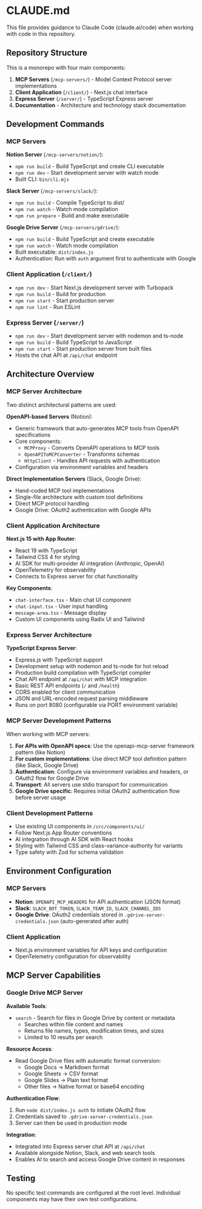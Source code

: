 # CLAUDE.md

This file provides guidance to Claude Code (claude.ai/code) when working with code in this repository.

## Repository Structure

This is a monorepo with four main components:

1. **MCP Servers** (`/mcp-servers/`) - Model Context Protocol server implementations
2. **Client Application** (`/client/`) - Next.js chat interface
3. **Express Server** (`/server/`) - TypeScript Express server
4. **Documentation** - Architecture and technology stack documentation

## Development Commands

### MCP Servers

**Notion Server** (`/mcp-servers/notion/`):
- `npm run build` - Build TypeScript and create CLI executable
- `npm run dev` - Start development server with watch mode
- Built CLI: `bin/cli.mjs`

**Slack Server** (`/mcp-servers/slack/`):
- `npm run build` - Compile TypeScript to dist/
- `npm run watch` - Watch mode compilation
- `npm run prepare` - Build and make executable

**Google Drive Server** (`/mcp-servers/gdrive/`):
- `npm run build` - Build TypeScript and create executable
- `npm run watch` - Watch mode compilation
- Built executable: `dist/index.js`
- Authentication: Run with `auth` argument first to authenticate with Google

### Client Application (`/client/`)
- `npm run dev` - Start Next.js development server with Turbopack
- `npm run build` - Build for production
- `npm run start` - Start production server
- `npm run lint` - Run ESLint

### Express Server (`/server/`)
- `npm run dev` - Start development server with nodemon and ts-node
- `npm run build` - Build TypeScript to JavaScript
- `npm run start` - Start production server from built files
- Hosts the chat API at `/api/chat` endpoint

## Architecture Overview

### MCP Server Architecture

Two distinct architectural patterns are used:

**OpenAPI-based Servers** (Notion):
- Generic framework that auto-generates MCP tools from OpenAPI specifications
- Core components:
  - `MCPProxy` - Converts OpenAPI operations to MCP tools
  - `OpenAPIToMCPConverter` - Transforms schemas
  - `HttpClient` - Handles API requests with authentication
- Configuration via environment variables and headers

**Direct Implementation Servers** (Slack, Google Drive):
- Hand-coded MCP tool implementations
- Single-file architecture with custom tool definitions
- Direct MCP protocol handling
- Google Drive: OAuth2 authentication with Google APIs

### Client Application Architecture

**Next.js 15 with App Router**:
- React 19 with TypeScript
- Tailwind CSS 4 for styling
- AI SDK for multi-provider AI integration (Anthropic, OpenAI)
- OpenTelemetry for observability
- Connects to Express server for chat functionality

**Key Components**:
- `chat-interface.tsx` - Main chat UI component
- `chat-input.tsx` - User input handling
- `message-area.tsx` - Message display
- Custom UI components using Radix UI and Tailwind

### Express Server Architecture

**TypeScript Express Server**:
- Express.js with TypeScript support
- Development setup with nodemon and ts-node for hot reload
- Production build compilation with TypeScript compiler
- Chat API endpoint at `/api/chat` with MCP integration
- Basic REST API endpoints (`/` and `/health`)
- CORS enabled for client communication
- JSON and URL-encoded request parsing middleware
- Runs on port 8080 (configurable via PORT environment variable)

### MCP Server Development Patterns

When working with MCP servers:

1. **For APIs with OpenAPI specs**: Use the openapi-mcp-server framework pattern (like Notion)
2. **For custom implementations**: Use direct MCP tool definition pattern (like Slack, Google Drive)
3. **Authentication**: Configure via environment variables and headers, or OAuth2 flow for Google Drive
4. **Transport**: All servers use stdio transport for communication
5. **Google Drive specific**: Requires initial OAuth2 authentication flow before server usage

### Client Development Patterns

- Use existing UI components in `/src/components/ui/`
- Follow Next.js App Router conventions
- AI integration through AI SDK with React hooks
- Styling with Tailwind CSS and class-variance-authority for variants
- Type safety with Zod for schema validation

## Environment Configuration

### MCP Servers
- **Notion**: `OPENAPI_MCP_HEADERS` for API authentication (JSON format)
- **Slack**: `SLACK_BOT_TOKEN`, `SLACK_TEAM_ID`, `SLACK_CHANNEL_IDS`
- **Google Drive**: OAuth2 credentials stored in `.gdrive-server-credentials.json` (auto-generated after auth)

### Client Application
- Next.js environment variables for API keys and configuration
- OpenTelemetry configuration for observability

## MCP Server Capabilities

### Google Drive MCP Server

**Available Tools**:
- `search` - Search for files in Google Drive by content or metadata
  - Searches within file content and names
  - Returns file names, types, modification times, and sizes
  - Limited to 10 results per search

**Resource Access**:
- Read Google Drive files with automatic format conversion:
  - Google Docs → Markdown format
  - Google Sheets → CSV format
  - Google Slides → Plain text format
  - Other files → Native format or base64 encoding

**Authentication Flow**:
1. Run `node dist/index.js auth` to initiate OAuth2 flow
2. Credentials saved to `.gdrive-server-credentials.json`
3. Server can then be used in production mode

**Integration**:
- Integrated into Express server chat API at `/api/chat`
- Available alongside Notion, Slack, and web search tools
- Enables AI to search and access Google Drive content in responses

## Testing

No specific test commands are configured at the root level. Individual components may have their own test configurations.